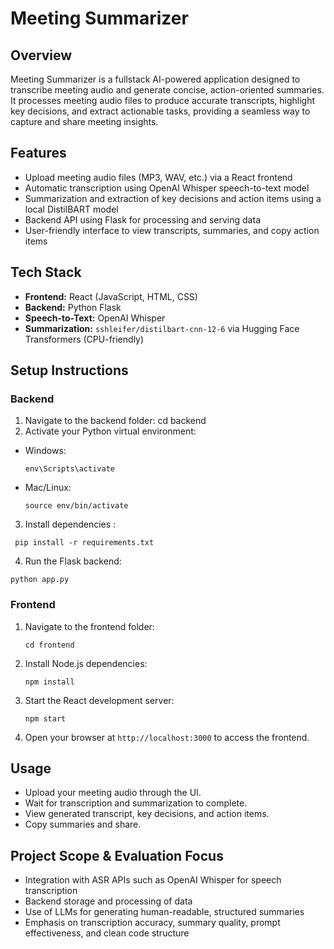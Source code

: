 # Meeting Summarizer

## Overview
Meeting Summarizer is a fullstack AI-powered application designed to transcribe meeting audio and generate concise, action-oriented summaries. It processes meeting audio files to produce accurate transcripts, highlight key decisions, and extract actionable tasks, providing a seamless way to capture and share meeting insights.

## Features
- Upload meeting audio files (MP3, WAV, etc.) via a React frontend  
- Automatic transcription using OpenAI Whisper speech-to-text model  
- Summarization and extraction of key decisions and action items using a local DistilBART model  
- Backend API using Flask for processing and serving data  
- User-friendly interface to view transcripts, summaries, and copy action items

## Tech Stack
- **Frontend:** React (JavaScript, HTML, CSS)  
- **Backend:** Python Flask  
- **Speech-to-Text:** OpenAI Whisper  
- **Summarization:** `sshleifer/distilbart-cnn-12-6` via Hugging Face Transformers (CPU-friendly)  

## Setup Instructions

### Backend
1. Navigate to the backend folder:
   cd backend
2. Activate your Python virtual environment:
- Windows:
  ```
  env\Scripts\activate
  ```
- Mac/Linux:
  ```
  source env/bin/activate
  ```
3. Install dependencies :
 ```
  pip install -r requirements.txt
  ```
4. Run the Flask backend:
  ```
  python app.py
  ```

### Frontend
1. Navigate to the frontend folder:
   ```
   cd frontend
   ```
2. Install Node.js dependencies:
   ```
   npm install
   ```
3. Start the React development server:
   ```
   npm start
   ```
4. Open your browser at `http://localhost:3000` to access the frontend.

## Usage
- Upload your meeting audio through the UI.  
- Wait for transcription and summarization to complete.  
- View generated transcript, key decisions, and action items.  
- Copy summaries and share.

## Project Scope & Evaluation Focus
- Integration with ASR APIs such as OpenAI Whisper for speech transcription  
- Backend storage and processing of data  
- Use of LLMs for generating human-readable, structured summaries  
- Emphasis on transcription accuracy, summary quality, prompt effectiveness, and clean code structure




   
   
   
   

   
   
